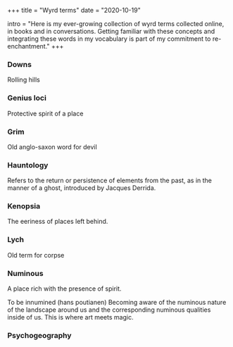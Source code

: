 +++
title = "Wyrd terms"
date = "2020-10-19"

intro = "Here is my ever-growing collection of wyrd terms collected online, in books and in conversations. Getting familiar with these concepts and integrating these words in my vocabulary is part of my commitment to re-enchantment."
+++

### Downs
Rolling hills

### Genius loci
Protective spirit of a place

### Grim
Old anglo-saxon word for devil

### Hauntology
Refers to the return or persistence of elements from the past, as in the manner of a ghost, introduced by Jacques Derrida.

### Kenopsia
The eeriness of places left behind.

### Lych
Old term for corpse

### Numinous
A place rich with the presence of spirit.

To be innumined (hans poutianen)
Becoming aware of the numinous nature of the landscape around us and the corresponding numinous qualities inside of us. This is where art meets magic.

### Psychogeography
